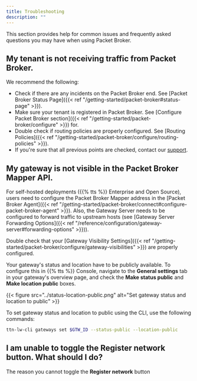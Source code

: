 ```yaml
---
title: Troubleshooting
description: ""
---
```



This section provides help for common issues and frequently asked questions you may have when using Packet Broker. 

<!--more-->

## My tenant is not receiving traffic from Packet Broker.

We recommend the following:

- Check if there are any incidents on the Packet Broker end. See [Packet Broker Status Page]({{< ref "/getting-started/packet-broker#status-page" >}}).
- Make sure your tenant is registered in Packet Broker. See [Configure Packet Broker section]({{< ref "/getting-started/packet-broker/configure" >}}) for.
- Double check if routing policies are properly configured. See [Routing Policies]({{< ref "/getting-started/packet-broker/configure/routing-policies" >}}).
- If you're sure that all previous points are checked, contact our [support](mailto:support@thethingsindustries.com).

## My gateway is not visible in the Packet Broker Mapper API.

For self-hosted deployments ({{% tts %}} Enterprise and Open Source), users need to configure the Packet Broker Mapper address in the [Packet Broker Agent]({{< ref "/getting-started/packet-broker/connect#configure-packet-broker-agent" >}}). Also, the Gateway Server needs to be configured to forward traffic to upstream hosts (see [Gateway Server Forwarding Options]({{< ref "/reference/configuration/gateway-server#forwarding-options" >}})).

Double check that your [Gateway Visibility Settings]({{< ref "/getting-started/packet-broker/configure/gateway-visibilities" >}}) are properly configured.

Your gateway's status and location have to be publicly available. To configure this in {{% tts %}} Console, navigate to the **General settings** tab in your gateway's overview page, and check the **Make status public** and **Make location public** boxes.

{{< figure src="../status-location-public.png" alt="Set gateway status and location to public" >}}

To set gateway status and location to public using the CLI, use the following commands:

```bash
ttn-lw-cli gateways set $GTW_ID --status-public --location-public
```

## I am unable to toggle the **Register network** button. What should I do?

The reason you cannot toggle the **Register network** button 